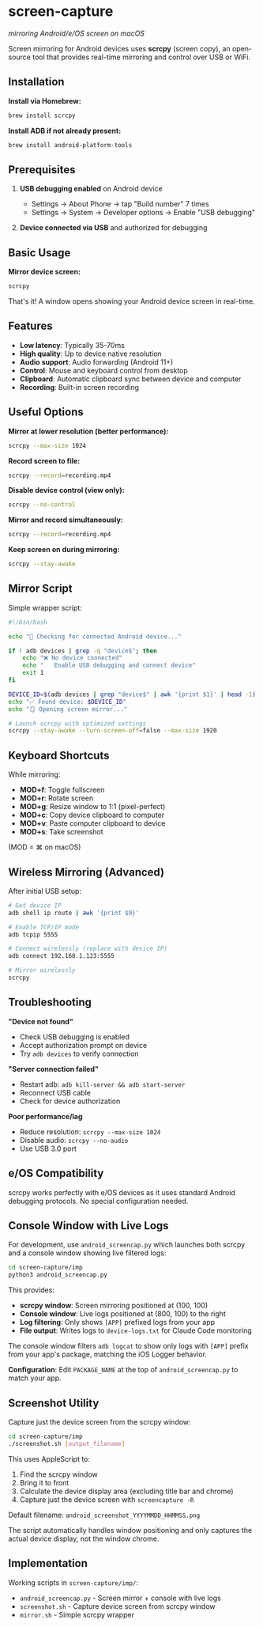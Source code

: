 # screen-capture
*mirroring Android/e/OS screen on macOS*

Screen mirroring for Android devices uses **scrcpy** (screen copy), an open-source tool that provides real-time mirroring and control over USB or WiFi.

## Installation

**Install via Homebrew:**
```bash
brew install scrcpy
```

**Install ADB if not already present:**
```bash
brew install android-platform-tools
```

## Prerequisites

1. **USB debugging enabled** on Android device
   - Settings → About Phone → tap "Build number" 7 times
   - Settings → System → Developer options → Enable "USB debugging"

2. **Device connected via USB** and authorized for debugging

## Basic Usage

**Mirror device screen:**
```bash
scrcpy
```

That's it! A window opens showing your Android device screen in real-time.

## Features

- **Low latency**: Typically 35-70ms
- **High quality**: Up to device native resolution
- **Audio support**: Audio forwarding (Android 11+)
- **Control**: Mouse and keyboard control from desktop
- **Clipboard**: Automatic clipboard sync between device and computer
- **Recording**: Built-in screen recording

## Useful Options

**Mirror at lower resolution (better performance):**
```bash
scrcpy --max-size 1024
```

**Record screen to file:**
```bash
scrcpy --record=recording.mp4
```

**Disable device control (view only):**
```bash
scrcpy --no-control
```

**Mirror and record simultaneously:**
```bash
scrcpy --record=recording.mp4
```

**Keep screen on during mirroring:**
```bash
scrcpy --stay-awake
```

## Mirror Script

Simple wrapper script:

```bash
#!/bin/bash

echo "📱 Checking for connected Android device..."

if ! adb devices | grep -q "device$"; then
    echo "❌ No device connected"
    echo "   Enable USB debugging and connect device"
    exit 1
fi

DEVICE_ID=$(adb devices | grep "device$" | awk '{print $1}' | head -1)
echo "✅ Found device: $DEVICE_ID"
echo "🪞 Opening screen mirror..."

# Launch scrcpy with optimized settings
scrcpy --stay-awake --turn-screen-off=false --max-size 1920
```

## Keyboard Shortcuts

While mirroring:
- **MOD+f**: Toggle fullscreen
- **MOD+r**: Rotate screen
- **MOD+g**: Resize window to 1:1 (pixel-perfect)
- **MOD+c**: Copy device clipboard to computer
- **MOD+v**: Paste computer clipboard to device
- **MOD+s**: Take screenshot

(MOD = ⌘ on macOS)

## Wireless Mirroring (Advanced)

After initial USB setup:

```bash
# Get device IP
adb shell ip route | awk '{print $9}'

# Enable TCP/IP mode
adb tcpip 5555

# Connect wirelessly (replace with device IP)
adb connect 192.168.1.123:5555

# Mirror wirelessly
scrcpy
```

## Troubleshooting

**"Device not found"**
- Check USB debugging is enabled
- Accept authorization prompt on device
- Try `adb devices` to verify connection

**"Server connection failed"**
- Restart adb: `adb kill-server && adb start-server`
- Reconnect USB cable
- Check for device authorization

**Poor performance/lag**
- Reduce resolution: `scrcpy --max-size 1024`
- Disable audio: `scrcpy --no-audio`
- Use USB 3.0 port

## e/OS Compatibility

scrcpy works perfectly with e/OS devices as it uses standard Android debugging protocols. No special configuration needed.

## Console Window with Live Logs

For development, use `android_screencap.py` which launches both scrcpy and a console window showing live filtered logs:

```bash
cd screen-capture/imp
python3 android_screencap.py
```

This provides:
- **scrcpy window**: Screen mirroring positioned at (100, 100)
- **Console window**: Live logs positioned at (800, 100) to the right
- **Log filtering**: Only shows `[APP]` prefixed logs from your app
- **File output**: Writes logs to `device-logs.txt` for Claude Code monitoring

The console window filters `adb logcat` to show only logs with `[APP]` prefix from your app's package, matching the iOS Logger behavior.

**Configuration**: Edit `PACKAGE_NAME` at the top of `android_screencap.py` to match your app.

## Screenshot Utility

Capture just the device screen from the scrcpy window:

```bash
cd screen-capture/imp
./screenshot.sh [output_filename]
```

This uses AppleScript to:
1. Find the scrcpy window
2. Bring it to front
3. Calculate the device display area (excluding title bar and chrome)
4. Capture just the device screen with `screencapture -R`

Default filename: `android_screenshot_YYYYMMDD_HHMMSS.png`

The script automatically handles window positioning and only captures the actual device display, not the window chrome.

## Implementation

Working scripts in `screen-capture/imp/`:
- `android_screencap.py` - Screen mirror + console with live logs
- `screenshot.sh` - Capture device screen from scrcpy window
- `mirror.sh` - Simple scrcpy wrapper
